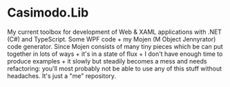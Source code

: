 # Casimodo.Lib

My current toolbox for development of Web & XAML applications with .NET (C#) and TypeScript.
Some WPF code + my Mojen (M Object Jennyrator) code generator.
Since Mojen consists of many tiny pieces which be can put together in lots of ways + it's in a state of flux + I don't have enough time to produce examples + it slowly but steadily becomes a mess and needs refactoring: you'll most probably not be able to use any of this stuff without headaches. It's just a "me" repository.
